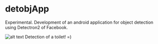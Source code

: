 # detobjApp
Experimental. Development of an android application for object detection using Detectron2 of Facebook.

![alt text](https://github.com/danielfurlan/detobjApp/blob/master/ezgif.com-gif-maker.gif)
Detection of a toilet! =)

